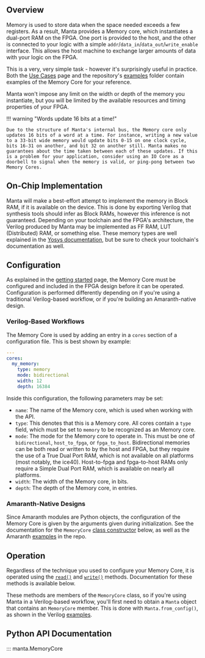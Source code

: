 
## Overview

Memory is used to store data when the space needed exceeds a few registers. As a result, Manta provides a Memory core, which instantiates a dual-port RAM on the FPGA. One port is provided to the host, and the other is connected to your logic with a simple `addr`/`data_in`/`data_out`/`write_enable` interface. This allows the host machine to exchange larger amounts of data with your logic on the FPGA.

This is a very, very simple task - however it's surprisingly useful in practice. Both the [Use Cases](../use_cases) page and the repository's [examples](https://github.com/fischermoseley/manta/tree/main/examples) folder contain examples of the Memory Core for your reference.

Manta won't impose any limit on the width or depth of the memory you instantiate, but you will be limited by the available resources and timing properties of your FPGA.

!!! warning "Words update 16 bits at a time!"

    Due to the structure of Manta's internal bus, the Memory core only updates 16 bits of a word at a time. For instance, writing a new value to a 33-bit wide memory would update bits 0-15 on one clock cycle, bits 16-31 on another, and bit 32 on another still. Manta makes no guarantees about the time taken between each of these updates. If this is a problem for your application, consider using an IO Core as a doorbell to signal when the memory is valid, or ping-pong between two Memory Cores.


## On-Chip Implementation

Manta will make a best-effort attempt to implement the memory in Block RAM, if it is available on the device. This is done by exporting Verilog that synthesis tools should infer as Block RAMs, however this inference is not guaranteed. Depending on your toolchain and the FPGA's architecture, the Verilog produced by Manta may be implemented as FF RAM, LUT (Distributed) RAM, or something else. These memory types are well explained in the [Yosys documentation](https://yosyshq.readthedocs.io/projects/yosys/en/latest/using_yosys/synthesis/memory.html), but be sure to check your toolchain's documentation as well.

## Configuration

As explained in the [getting started](../getting_started) page, the Memory Core must be configured and included in the FPGA design before it can be operated. Configuration is performed differently depending on if you're using a traditional Verilog-based workflow, or if you're building an Amaranth-native design.

### Verilog-Based Workflows

The Memory Core is used by adding an entry in a `cores` section of a configuration file. This is best shown by example:

```yaml
---
cores:
  my_memory:
    type: memory
    mode: bidirectional
    width: 12
    depth: 16384

```

Inside this configuration, the following parameters may be set:

- `name`: The name of the Memory core, which is used when working with the API.
- `type`: This denotes that this is a Memory core. All cores contain a `type` field, which must be set to `memory` to be recognized as an Memory core.
- `mode`: The mode for the Memory core to operate in. This must be one of `bidirectional`, `host_to_fpga`, or `fpga_to_host`. Bidirectional memories can be both read or written to by the host and FPGA, but they require the use of a True Dual Port RAM, which is not available on all platforms (most notably, the ice40). Host-to-fpga and fpga-to-host RAMs only require a Simple Dual Port RAM, which is available on nearly all platforms.
- `width`: The width of the Memory core, in bits.
- `depth`: The depth of the Memory core, in entries.

### Amaranth-Native Designs

Since Amaranth modules are Python objects, the configuration of the Memory Core is given by the arguments given during initialization. See the documentation for the `MemoryCore` [class constructor](#manta.MemoryCore) below, as well as the Amaranth [examples](https://github.com/fischermoseley/manta/tree/main/examples/amaranth) in the repo.


## Operation

Regardless of the technique you used to configure your Memory Core, it is operated using the [`read()`](#manta.MemoryCore.read) and [`write()`](#manta.MemoryCore.write) methods. Documentation for these methods is available below.

These methods are members of the `MemoryCore` class, so if you're using Manta in a Verilog-based workflow, you'll first need to obtain a `Manta` object that contains an `MemoryCore` member. This is done with `Manta.from_config()`, as shown in the Verilog [examples](https://github.com/fischermoseley/manta/tree/main/examples/verilog).


## Python API Documentation

::: manta.MemoryCore
